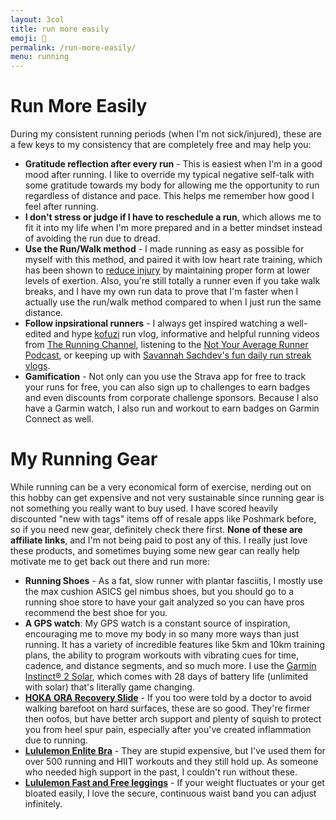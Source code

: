 ```yaml
---
layout: 3col
title: run more easily
emoji: 🥵
permalink: /run-more-easily/
menu: running
---
```


<h1>Run More Easily</h1>
During my consistent running periods (when I'm not sick/injured), these are a few keys to my consistency that are completely free and may help you:
<ul>
    <li><b>Gratitude reflection after every run</b> - This is easiest when I'm in a good mood after running. I like to override my typical negative self-talk with some gratitude towards my body for allowing me the opportunity to run regardless of distance and pace. This helps me remember how good I feel after running.</li>
    <li><b>I don't stress or judge if I have to reschedule a run</b>, which allows me to fit it into my life when I'm more prepared and in a better mindset instead of avoiding the run due to dread.</li>
    <li><b>Use the Run/Walk method</b> - I made running as easy as possible for myself with this method, and paired it with low heart rate training, which has been shown to <a target="_blank" href="https://philmaffetone.com/180-formula/">reduce injury</a> by maintaining proper form at lower levels of exertion. Also, you're still totally a runner even if you take walk breaks, and I have my own run data to prove that I'm faster when I actually use the run/walk method compared to when I just run the same distance. </li>
    <li><b>Follow inpsirational runners</b> - I always get inspired watching a well-edited and hype <a target="_blank" href="https://www.youtube.com/@kofuzi">kofuzi</a> run vlog, informative and helpful running videos from <a target="_blank" href="https://www.youtube.com/runningchannel">The Running Channel</a>, listening to the <a target="_blank" href="https://notyouraveragerunner.com/podcast/">Not Your Average Runner Podcast</a>, or keeping up with <a target="_blank" href="https://www.instagram.com/savannahsachdev/">Savannah Sachdev's fun daily run streak vlogs</a>.</li>
    <li><b>Gamification</b> - Not only can you use the Strava app for free to track your runs for free, you can also sign up to challenges to earn badges and even discounts from corporate challenge sponsors. Because I also have a Garmin watch, I also run and workout to earn badges on Garmin Connect as well.</li>
</ul>
<h1>My Running Gear</h1>
<p>
    While running can be a very economical form of exercise, nerding out on this hobby can get expensive and not very sustainable since running gear is not something you really want to buy used. I have scored heavily discounted "new with tags" items off of resale apps like Poshmark before, so if you need new gear, definitely check there first. <b>None of these are affiliate links</b>, and I'm not being paid to post any of this. I really just love these products, and sometimes buying some new gear can really help motivate me to get back out there and run more:
</p>
<ul>
    <li><b>Running Shoes</b> - As a fat, slow runner with plantar fasciitis, I mostly use the max cushion ASICS gel nimbus shoes, but you should go to a running shoe store to have your gait analyzed so you can have pros recommend the best shoe for you. </li>
    <li><b>A GPS watch</b>: My GPS watch is a constant source of inspiration, encouraging me to move my body in so many more ways than just running. It has a variety of incredible features like 5km and 10km training plans, the ability to program workouts with vibrating cues for time, cadence, and distance segments, and so much more. I use the <a target="_blank" href="https://www.garmin.com/en-US/p/775697/pn/010-02627-10">Garmin Instinct® 2 Solar</a>, which comes with 28 days of battery life (unlimited with solar) that's literally game changing. </li>
    <li><b><a target="_blank" href="https://www.hoka.com/en/us/sale/ora-recovery-slide/1134527.html">HOKA ORA Recovery Slide</a></b> - If you too were told by a doctor to avoid walking barefoot on hard surfaces, these are so good. They're firmer then oofos, but have better arch support and plenty of squish to protect you from heel spur pain, especially after you've created inflammation due to running. </li>
    <li><b><a target="_blank" href="https://shop.lululemon.com/c/women-sports-bras/_/N-7vlZ1z0xsms">Lululemon Enlite Bra</a></b> - They are stupid expensive, but I've used them for over 500 running and HIIT workouts and they still hold up. As someone who needed high support in the past, I couldn't run without these. </li>
    <li><b><a target="_blank" href="https://www.lulufanatics.com/item/25438/lululemon-fast-free-crop-19-black">Lululemon Fast and Free leggings</a></b> - If your weight fluctuates or your get bloated easily, I love the secure, continuous waist band you can adjust infinitely. </li>
</ul>

